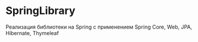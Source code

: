 # SpringLibrary
Реализация библиотеки на Spring с применением Spring Core, Web, JPA, Hibernate, Thymeleaf
